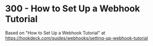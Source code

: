 # 300 - How to Set Up a Webhook Tutorial

Based on "How to Set Up a Webhook Tutorial" at https://hookdeck.com/guides/webhooks/setting-up-webhook-tutorial
